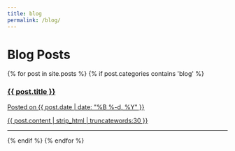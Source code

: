 ```yaml
---
title: blog
permalink: /blog/
---
```


<head>
  <!-- MathJax configuration -->
  <script type="text/x-mathjax-config">
    MathJax.Hub.Config({
    TeX: {
      equationNumbers: {
        autoNumber: "AMS"
      }
    },
      tex2jax: {
        inlineMath: [['$','$'], ['\\(','\\)']],
        processEscapes: true,
      }
    });
  </script>
  <!-- Load MathJax -->
  <script type="text/javascript" async 
          src="https://cdn.jsdelivr.net/npm/mathjax@2.7.5/MathJax.js?config=TeX-MML-AM_CHTML">
  </script>
</head>

# **Blog Posts**

<div class="content list">
  {% for post in site.posts %}
    {% if post.categories contains 'blog' %}
    <div class="list-item">
      <p class="list-post-title">
        <a href="{{ post.url | prepend: site.baseurl }}">
            <div class="row">
                <!-- <div class="col-sm-4">
                    <img src="/{% if post.header-img %}{{ post.header-img }}{% else %}{{ site.header-img }}{% endif %}">
                </div> -->
                <div class="col-md-12">
                    <h3 class="post-title">
                        {{ post.title }}
                    </h3>
                    <p class="list-post-title">
                      Posted on {{ post.date | date: "%B %-d, %Y" }}
                    </p>
                    <p class="list-detail" >
                      {{ post.content | strip_html | truncatewords:30 }}
                    </p>
                </div>
            </div>
            <hr/>
        </a>
      </p>
    </div>
    {% endif %}
  {% endfor %}
</div>
